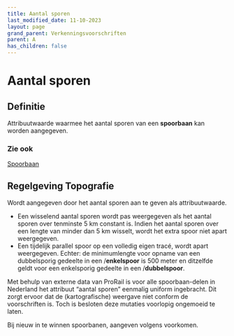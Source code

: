 ```yaml
---
title: Aantal sporen
last_modified_date: 11-10-2023
layout: page
grand_parent: Verkenningsvoorschriften
parent: A
has_children: false
---
```


Aantal sporen
=============

## Definitie

Attribuutwaarde waarmee het aantal sporen van een **spoorbaan** kan worden aangegeven.

### Zie ook
[Spoorbaan](../../S/Spoorbaan/Spoorbaan.html)

## Regelgeving Topografie

Wordt aangegeven door het aantal sporen aan te geven als attribuutwaarde.
- Een wisselend aantal sporen wordt pas weergegeven als het aantal sporen over tenminste 5 km constant is. Indien het aantal sporen over een lengte van minder dan 5 km wisselt, wordt het extra spoor niet apart weergegeven.
- Een tijdelijk parallel spoor op een volledig eigen tracé, wordt apart weergegeven. Echter: de minimumlengte voor opname van een dubbelsporig gedeelte in een /**enkelspoor** is 500 meter en ditzelfde geldt voor een enkelsporig gedeelte in een /**dubbelspoor**.

Met behulp van externe data van ProRail is voor alle spoorbaan-delen in Nederland het attribuut “aantal sporen” eenmalig uniform ingebracht. Dit zorgt ervoor dat de (kartografische) weergave niet conform de voorschriften is. Toch is besloten deze mutaties voorlopig ongemoeid te laten.

Bij nieuw in te winnen spoorbanen, aangeven volgens voorkomen.
